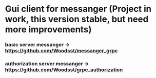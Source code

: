 # Gui client for messanger (Project in work, this version stable, but need more improvements)
### basic server messanger -> https://github.com/Woodsst/messanger_grpc
### authorization server messanger -> https://github.com/Woodsst/grpc_authorization
